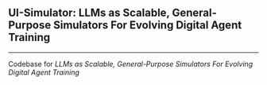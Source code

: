 ## UI-Simulator: LLMs as Scalable, General-Purpose Simulators For Evolving Digital Agent Training

----

Codebase for *LLMs as Scalable, General-Purpose Simulators For Evolving Digital Agent Training*